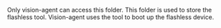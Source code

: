 Only vision-agent can access this folder.
This folder is used to store the flashless tool. Vision-agent uses the tool to boot up the flashless device.
